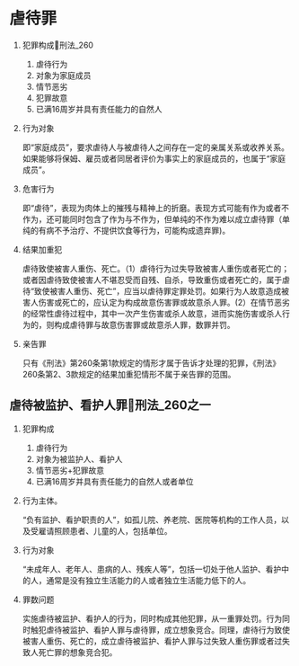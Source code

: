 # 虐待罪

1. 犯罪构成🚪刑法_260
    1. 虐待行为
    2. 对象为家庭成员
    3. 情节恶劣
    4. 犯罪故意
    5. 已满16周岁并具有责任能力的自然人

1. 行为对象
    
    即“家庭成员”，要求虐待人与被虐待人之间存在一定的亲属关系或收养关系。如果能够将保姆、雇员或者同居者评价为事实上的家庭成员的，也属于“家庭成员”。

2. 危害行为

    即“虐待”，表现为肉体上的摧残与精神上的折磨。表现方式可能有作为或者不作为，还可能同时包含了作为与不作为，但单纯的不作为难以成立虐待罪（单纯的有病不予治疗、不提供饮食等行为，可能构成遗弃罪)。

3. 结果加重犯

    虐待致使被害人重伤、死亡。（1）虐待行为过失导致被害人重伤或者死亡的；或者因虐待致使被害人不堪忍受而自残、自杀，导致重伤或者死亡的，属于虐待“致使被害人重伤、死亡”，应当以虐待罪定罪处罚。如果行为人故意造成被害人伤害或死亡的，应认定为构成故意伤害罪或故意杀人罪。(2）在情节恶劣的经常性虐待过程中，其中一次产生伤害或杀人故意，进而实施伤害或杀人行为的，则构成虐待罪与故意伤害罪或故意杀人罪，数罪并罚。


4. 亲告罪

    只有《刑法》第260条第1款规定的情形才属于告诉才处理的犯罪，《刑法》260条第2、3款规定的结果加重犯情形不属于亲告罪的范围。


## 虐待被监护、看护人罪🚪刑法_260之一

1. 犯罪构成
    1. 虐待行为
    2. 对象为被监护人、看护人
    3. 情节恶劣+犯罪故意
    4. 已满16周岁并具有责任能力的自然人或者单位

1. 行为主体。
    
    “负有监护、看护职责的人”，如孤儿院、养老院、医院等机构的工作人员，以及受雇请照顾患者、儿童的人，包括单位。

2. 行为对象

    “未成年人、老年人、患病的人、残疾人等”，包括一切处于他人监护、看护中的人，通常是没有独立生活能力的人或者独立生活能力低下的人。

3. 罪数问题

    实施虐待被监护、看护人的行为，同时构成其他犯罪，从一重罪处罚。行为同时触犯虐待被监护、看护人罪与虐待罪，成立想象竞合。同理，虐待行为致使被害人重伤、死亡的，成立虐待被监护、看护人罪与过失致人重伤罪或者过失致人死亡罪的想象竞合犯。
